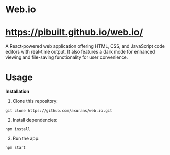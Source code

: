 # Web.io 
# https://pibuilt.github.io/web.io/

A React-powered web application offering HTML, CSS, and JavaScript code editors with real-time output. It also features a dark mode for enhanced viewing and file-saving functionality for user convenience.

# Usage

**Installation**
1. Clone this repository:

```git clone https://github.com/axurans/web.io.git```

2. Install dependencies:

 ```npm install```

3. Run the app:
   
```npm start```

